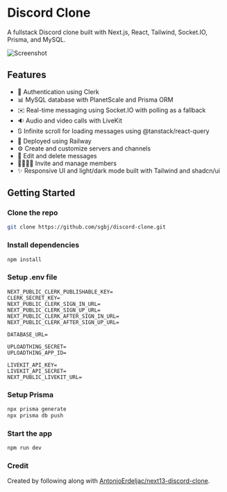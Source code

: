 # Discord Clone

A fullstack Discord clone built with Next.js, React, Tailwind, Socket.IO, Prisma, and MySQL.

![Screenshot](https://github.com/sgbj/discord-clone/assets/5178445/5275cd75-34fd-47dc-b690-9130f2c818da)



## Features

* 🔐 Authentication using Clerk
* 📊 MySQL database with PlanetScale and Prisma ORM
* ✉️ Real-time messaging using Socket.IO with polling as a fallback
* 🔉 Audio and video calls with LiveKit
* 🔃 Infinite scroll for loading messages using @tanstack/react-query
* 🚀 Deployed using Railway
* ⚙️ Create and customize servers and channels
* 📝 Edit and delete messages
* 👨‍👩‍👧‍👦 Invite and manage members
* ✨ Responsive UI and light/dark mode built with Tailwind and shadcn/ui

## Getting Started

### Clone the repo

```bash
git clone https://github.com/sgbj/discord-clone.git
```

### Install dependencies

```bash
npm install
```

### Setup .env file

```env
NEXT_PUBLIC_CLERK_PUBLISHABLE_KEY=
CLERK_SECRET_KEY=
NEXT_PUBLIC_CLERK_SIGN_IN_URL=
NEXT_PUBLIC_CLERK_SIGN_UP_URL=
NEXT_PUBLIC_CLERK_AFTER_SIGN_IN_URL=
NEXT_PUBLIC_CLERK_AFTER_SIGN_UP_URL=

DATABASE_URL=

UPLOADTHING_SECRET=
UPLOADTHING_APP_ID=

LIVEKIT_API_KEY=
LIVEKIT_API_SECRET=
NEXT_PUBLIC_LIVEKIT_URL=
```

### Setup Prisma

```bash
npx prisma generate
npx prisma db push
```

### Start the app

```bash
npm run dev
```

### Credit

Created by following along with [AntonioErdeljac/next13-discord-clone](https://github.com/AntonioErdeljac/next13-discord-clone).
